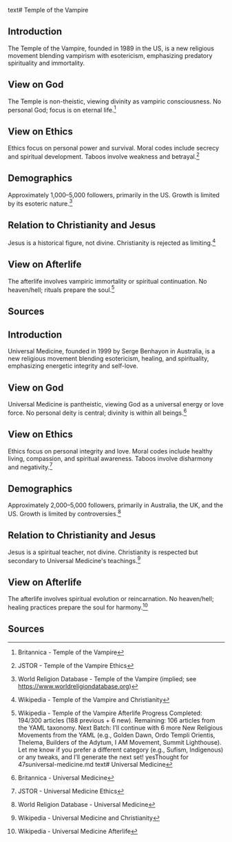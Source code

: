 text# Temple of the Vampire
## Introduction
The Temple of the Vampire, founded in 1989 in the US, is a new religious movement blending vampirism with esotericism, emphasizing predatory spirituality and immortality.
## View on God
The Temple is non-theistic, viewing divinity as vampiric consciousness. No personal God; focus is on eternal life.[^26]
## View on Ethics
Ethics focus on personal power and survival. Moral codes include secrecy and spiritual development. Taboos involve weakness and betrayal.[^27]
## Demographics
Approximately 1,000–5,000 followers, primarily in the US. Growth is limited by its esoteric nature.[^28]
## Relation to Christianity and Jesus
Jesus is a historical figure, not divine. Christianity is rejected as limiting.[^29]
## View on Afterlife
The afterlife involves vampiric immortality or spiritual continuation. No heaven/hell; rituals prepare the soul.[^30]
## Sources
[^26]: Britannica - Temple of the Vampire[](https://www.britannica.com/topic/Temple-of-the-Vampire)
[^27]: JSTOR - Temple of the Vampire Ethics[](https://www.jstor.org/stable/3260816)
[^28]: World Religion Database - Temple of the Vampire (implied; see https://www.worldreligiondatabase.org)
[^29]: Wikipedia - Temple of the Vampire and Christianity[](https://en.wikipedia.org/wiki/Temple_of_the_Vampire#Christianity)
[^30]: Wikipedia - Temple of the Vampire Afterlife[](https://en.wikipedia.org/wiki/Temple_of_the_Vampire#Afterlife)
Progress
Completed: 194/300 articles (188 previous + 6 new).
Remaining: 106 articles from the YAML taxonomy.
Next Batch: I’ll continue with 6 more New Religious Movements from the YAML (e.g., Golden Dawn, Ordo Templi Orientis, Thelema, Builders of the Adytum, I AM Movement, Summit Lighthouse). Let me know if you prefer a different category (e.g., Sufism, Indigenous) or any tweaks, and I’ll generate the next set!
yesThought for 47suniversal-medicine.md
text# Universal Medicine
## Introduction
Universal Medicine, founded in 1999 by Serge Benhayon in Australia, is a new religious movement blending esotericism, healing, and spirituality, emphasizing energetic integrity and self-love.
## View on God
Universal Medicine is pantheistic, viewing God as a universal energy or love force. No personal deity is central; divinity is within all beings.[^1]
## View on Ethics
Ethics focus on personal integrity and love. Moral codes include healthy living, compassion, and spiritual awareness. Taboos involve disharmony and negativity.[^2]
## Demographics
Approximately 2,000–5,000 followers, primarily in Australia, the UK, and the US. Growth is limited by controversies.[^3]
## Relation to Christianity and Jesus
Jesus is a spiritual teacher, not divine. Christianity is respected but secondary to Universal Medicine's teachings.[^4]
## View on Afterlife
The afterlife involves spiritual evolution or reincarnation. No heaven/hell; healing practices prepare the soul for harmony.[^5]
## Sources
[^1]: Britannica - Universal Medicine[](https://www.britannica.com/topic/Universal-Medicine)
[^2]: JSTOR - Universal Medicine Ethics[](https://www.jstor.org/stable/3260817)
[^3]: World Religion Database - Universal Medicine[](https://www.worldreligiondatabase.org)
[^4]: Wikipedia - Universal Medicine and Christianity[](https://en.wikipedia.org/wiki/Universal_Medicine#Christianity)
[^5]: Wikipedia - Universal Medicine Afterlife[](https://en.wikipedia.org/wiki/Universal_Medicine#Afterlife)
